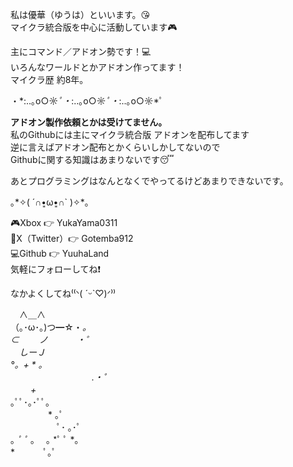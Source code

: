 私は優華（ゆうは）といいます。😘   
マイクラ統合版を中心に活動しています🎮

主にコマンド／アドオン勢です！💻  
いろんなワールドとかアドオン作ってます！  
マイクラ歴 約8年。

・*:..｡o○☼*ﾟ・*:..｡o○☼*ﾟ・*:..｡o○☼*ﾟ

**アドオン製作依頼とかは受けてません。**  
私のGithubには主にマイクラ統合版 アドオンを配布してます  
逆に言えばアドオン配布とかくらいしかしてないので  
Githubに関する知識はあまりないです😴  

あとプログラミングはなんとなくでやってるけどあまりできないです。  

｡\*✧( ´∩•͈ω•͈∩` )✧\*｡

🎮Xbox 👉 YukaYama0311  
🦤X（Twitter）👉 Gotemba912  
💻Github 👉 YuuhaLand  
気軽にフォローしてね❗ 

なかよくしてね⁽⁽ᐠ( ˊᵕˋ♡)ᐟ⁾⁾

　∧＿∧  
（｡･ω･｡)つ━☆・*。  
⊂　　 ノ 　　　・゜  
　しーＪ  
°。+ * 。  
　　　　　　　　　 .・゜  
                   　　       +*  
                   ｡ﾟﾟ･｡･ﾟﾟ。  
　　　　      *          ｡ﾟ  
　　　　     　ﾟ･ ｡･ﾟ  
｡ *ﾟ ﾟ* ｡　 ｡ *ﾟ ﾟ *｡  
*　　　 ﾟ｡ﾟ  

<!--
**Gotemba912/Gotemba912** is a ✨ _special_ ✨ repository because its `README.md` (this file) appears on your GitHub profile.

Here are some ideas to get you started:

- 🔭 I’m currently working on ...
- 🌱 I’m currently learning ...
- 👯 I’m looking to collaborate on ...
- 🤔 I’m looking for help with ...
- 💬 Ask me about ...
- 📫 How to reach me: ...
- 😄 Pronouns: ...
- ⚡ Fun fact: ...
-->
